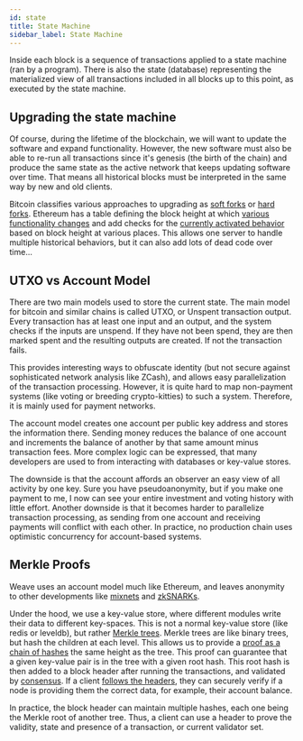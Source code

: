 ```yaml
---
id: state
title: State Machine
sidebar_label: State Machine
---
```


Inside each block is a sequence of transactions applied to a state machine (ran by a program). There is also the state (database) representing the materialized view of all transactions included in all blocks up to this point, as executed by the state machine.

## Upgrading the state machine

Of course, during the lifetime of the blockchain, we will want to update the software and expand functionality. However, the new software must also be able to re-run all transactions since it's genesis (the birth of the chain) and produce the same state as the active network that keeps updating software over time. That means all historical blocks must be interpreted in the same way by new and old clients.

Bitcoin classifies various approaches to upgrading as [soft forks](https://en.bitcoin.it/wiki/Softfork) or [hard forks](https://en.bitcoin.it/wiki/Hardfork). Ethereum has a table defining the block height at which [various functionality changes](https://github.com/ethereum/go-ethereum/blob/master/params/config.go#L33-L45) and add checks for the [currently activated behavior](https://github.com/ethereum/go-ethereum/blob/master/core/vm/evm.go#L157-L166) based on block height at various places. This allows one server to handle multiple historical behaviors, but it can also add lots of dead code over time...

## UTXO vs Account Model

There are two main models used to store the current state. The main model for bitcoin and similar chains is called UTXO, or Unspent transaction output. Every transaction has at least one input and an output, and the system checks if the inputs are unspend. If they have not been spend, they are then marked spent and the resulting outputs are created. If not the transaction fails.

This provides interesting ways to obfuscate identity (but not secure against sophisticated network analysis like ZCash), and allows easy parallelization of the transaction processing. However, it is quite hard to map non-payment systems (like voting or breeding crypto-kitties) to such a system. Therefore, it is mainly used for payment networks.

The account model creates one account per public key address and stores the information there. Sending money reduces the balance of one account and increments the balance of another by that same amount minus transaction fees. More complex logic can be expressed, that many developers are used to from interacting with databases or key-value stores.

The downside is that the account affords an observer an easy view of all activity by one key. Sure you have pseudoanonymity, but if you make one payment to me, I now can see your entire investment and voting history with little effort. Another downside is that it becomes harder to parallelize transaction processing, as sending from one account and receiving payments will conflict with each other. In practice, no production chain uses optimistic concurrency for account-based systems.

## Merkle Proofs

Weave uses an account model much like Ethereum, and leaves anonymity to other developments like [mixnets](https://en.wikipedia.org/wiki/Mix_network) and [zkSNARKs](https://z.cash/technology/zksnarks.html).

Under the hood, we use a key-value store, where different modules write their data to different key-spaces. This is not a normal key-value store (like redis or leveldb), but rather [Merkle trees](https://www.codeproject.com/Articles/1176140/Understanding-Merkle-Trees-Why-use-them-who-uses-t). Merkle trees are like binary trees, but hash the children at each level. This allows us to provide a [proof as a chain of hashes](https://www.certificate-transparency.org/log-proofs-work) the same height as the tree. This proof can guarantee that a given key-value pair is in the tree with a given root hash. This root hash is then added to a block header after running the transactions, and validated by [consensus](./consensus.rst). If a client [follows the headers](https://blog.cosmos.network/light-clients-in-tendermint-consensus-1237cfbda104), they can securely verify if a node is providing them the correct data, for example, their account balance.

In practice, the block header can maintain multiple hashes, each one being the Merkle root of another tree. Thus, a client can use a header to prove the validity, state and presence of a transaction, or current validator set.
